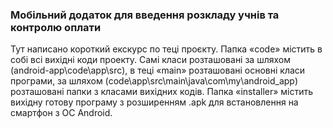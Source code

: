 ### Мобільний додаток для введення розкладу учнів та контролю оплати 
Тут написано короткий екскурс по теці проєкту.
Папка «code» містить в собі всі вихідні коди проекту. Самі класи розташовані за шляхом (android-app\code\app\src), 
в теці «main» розташовані основні класи програми, за шляхом (code\app\src\main\java\com\my\android_app) розташовані папки з класами вихідних кодів.
Папка «installer» містить вихідну готову програму з розширенням .apk для встановлення на смартфон з ОС Android.
